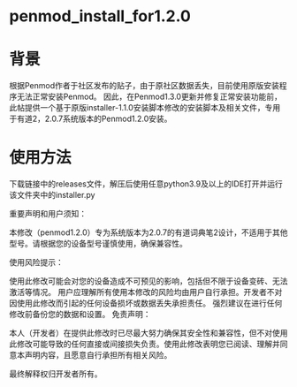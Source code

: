 # penmod_install_for1.2.0
# 背景
根据Penmod作者于社区发布的贴子，由于原社区数据丢失，目前使用原版安装程序无法正常安装Penmod。
因此，在Penmod1.3.0更新并修复正常安装功能前，此帖提供一个基于原版installer-1.1.0安装脚本修改的安装脚本及相关文件，专用于有道2，2.0.7系统版本的Penmod1.2.0安装。
# 使用方法
下载链接中的releases文件，解压后使用任意python3.9及以上的IDE打开并运行该文件夹中的installer.py



重要声明和用户须知：

本修改（penmod1.2.0）专为系统版本为2.0.7的有道词典笔2设计，不适用于其他型号。请根据您的设备型号谨慎使用，确保兼容性。

使用风险提示：

使用此修改可能会对您的设备造成不可预见的影响，包括但不限于设备变砖、无法激活等情况。
用户应理解所有使用本修改的风险均由用户自行承担。开发者不对因使用此修改而引起的任何设备损坏或数据丢失承担责任。
强烈建议在进行任何修改前备份您的数据和设置。
免责声明：

本人（开发者）在提供此修改时已尽最大努力确保其安全性和兼容性，但不对使用此修改可能导致的任何直接或间接损失负责。使用此修改表明您已阅读、理解并同意本声明内容，且愿意自行承担所有相关风险。

最终解释权归开发者所有。
